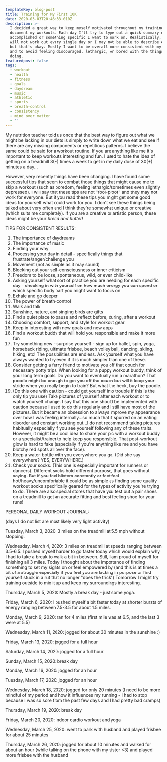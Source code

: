 ```yaml
---
templateKey: blog-post
title: Training for My First 10K
date: 2020-03-03T20:46:33.010Z
description: >-
  I decided a great way to keep myself motivated throughout my training is to
  document my workouts. Each day I'll try to type out a quick summary of what I
  accomplished or something specific I want to work on. Realistically, I likely
  will not work out every single day or I may not be able to describe each day
  but that's okay. Mostly I want to be overall more consistent with my training
  and to avoid feeling discouraged, lethargic, or bored with the things I'm
  doing. 
featuredpost: false
tags:
  - workout
  - health
  - fitness
  - goals
  - daydream
  - music
  - athletic
  - sports
  - breath-control
  - consistency
  - mind over matter
  - ''
---
```

My nutrition teacher told us once that the best way to figure out what we might be lacking in our diets is simply to write down what we eat and see if there are any missing components or repetitious patterns. I believe the same could be said for a workout routine. If you are anything like me it's important to keep workouts interesting and fun. I used to hate the idea of getting on a treadmill 3(+) times a week to get in my daily dose of 30(+) minutes a day...

However, very recently things have been changing. I have found some successful tips that seem to combat those things that might cause me to skip a workout (such as boredom, feeling lethargic/sometimes even slightly depressed). I will say that these tips are not "fool-proof" and they may not work for everyone. But if you read these tips you might get some good ideas for yourself what could work for you. I don't see these things being talked about very often and I think they're somewhat unique or creative (which suits me completely). If you are a creative or artistic person, these ideas might be your _bread and butter_!

TIPS FOR CONSISTENT RESULTS:

1. The importance of daydreams
2. The importance of music
3. Finding your why
4. Processing your day in detail - specifically things that frustrate/anger/challenge you 
5. Movement (not as simple as it may sound)
6. Blocking out your self-consciousness or inner criticism 
7. Freedom to be loose, spontaneous, wild, or even child-like
8. Asking yourself what sort of practice you are needing for each specific day - checking in with yourself on how much energy you can spend or which specific body part you might want to focus on
9. Exhale and go deeper
10. The power of breath-control
11. Walk and talk
12. Sunshine, nature, and singing birds are gifts
13. Find a quiet place to pause and reflect before, during, after a workout
14. Choosing comfort, support, and style for workout gear
15. Keep in interesting with new goals and new apps
16. Find a workout buddy that will hold you responsible and make it more fun
17. Try something new - surprise yourself - sign up for ballet, spin, yoga, horseback riding, ultimate frisbee, beach volley ball, dancing, skiing, hiking, etc! The possibilities are endless. Ask yourself what you have always wanted to try even if it is much simpler than one of these. 
18. Consider getting a furry friend to motivate you off that couch for necessary potty trips. When looking for a puppy workout buddy, think of your long term goals. Do you want to eventually run a marathon? That poodle might be enough to get you off the couch but will it keep your stride when you really begin to train? But what the heck, buy the poodle.
19. (Do this one with caution - could get yourself into trouble if this is the only tip you use) Take pictures of yourself after each workout or to watch yourself change. I say that this one should be implemented with caution because I used to do this regularly and I still have most of the pictures. But it became an obsession to always improve my appearance over how I was feeling internally...so much that it spurred on an eating disorder and constant working out...I do not recommend taking pictures habitually especially if you see yourself following any of these traits. However, it might be a cool idea to share your pic with a workout buddy or a specialist/trainer to help keep you responsible. That post-workout glow is hard to fake (especially if you're anything like me and you have blotchy red spots all over the face).
20. Keep a water-bottle with you everywhere you go. (Did she say everywhere? YES, EVERYWHERE.)
21. Check your socks. (This one is especially important for runners or dancers). Different socks hold different purpose, that goes without saying. But if you feel blisters constantly or feet feel hot/heavy/uncomfortable it could be as simple as finding some quality workout socks specifically geared for the types of activity you're trying to do. There are also special stores that have you test out a pair shoes on a treadmill to get an accurate fitting and best feeling shoe for your runs!

PERSONAL DAILY WORKOUT JOURNAL:

(days I do not list are most likely very light activity)

Tuesday, March 3, 2020: 3 miles on the treadmill at 5.5 mph without stopping.

Wednesday, March 4, 2020: 3 miles on treadmill at speeds ranging between 3.5-6.5. I pushed myself harder to go faster today which would explain why I had to take a break to walk a bit in between. Still, I am proud of myself for finishing all 3 miles. Today I thought about the importance of finding something to set my sights on or feel empowered by (and this is at times a bit of a struggle especially if you feel you are lacking in purpose or find yourself stuck in a rut that no longer "does the trick") Tomorrow I might try training outside to mix it up and keep my surroundings interesting.

Thursday, March 5, 2020: Mostly a break day - just some yoga.

Friday, March 6, 2020: I pushed myself a bit faster today at shorter bursts of energy ranging between 7.5-3.5 for about 1.5 miles.

Monday, March 9, 2020: ran for 4 miles (first mile was at 6.5, and the last 3 were at 5.5)

Wednesday, March 11, 2020: jogged for about 30 minutes in the sunshine :)

Friday, March 13, 2020: jogged for a full hour

Saturday, March 14, 2020: jogged for a full hour

Sunday, March 15, 2020: break day

Monday, March 16, 2020: jogged for an hour

Tuesday, March 17, 2020: jogged for an hour

Wednesday, March 18, 2020: jogged for only 20 minutes (I need to be more mindful of my period and how it influences my running - I had to stop because I was so sore from the past few days and I had pretty bad cramps)

Thursday, March 19, 2020: break day

Friday, March 20, 2020: indoor cardio workout and yoga

Wednesday, March 25, 2020: went to park with husband and played frisbee for about 25 minutes

Thursday, March 26, 2020: jogged for about 10 minutes and walked for about an hour (while talking on the phone with my sister <3) and played more frisbee with the husband
